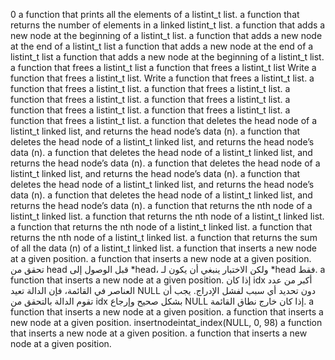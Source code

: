 0
a function that prints all the elements of a listint_t list.
a function that returns the number of elements in a linked listint_t list.
a function that adds a new node at the beginning of a listint_t list.
a function that adds a new node at the end of a listint_t list
a function that adds a new node at the end of a listint_t list
a function that adds a new node at the beginning of a listint_t list.
a function that frees a listint_t list
a function that frees a listint_t list
Write a function that frees a listint_t list.
Write a function that frees a listint_t list.
a function that frees a listint_t list.
a function that frees a listint_t list.
a function that frees a listint_t list.
a function that frees a listint_t list.
a function that frees a listint_t list.
a function that frees a listint_t list.
a function that frees a listint_t list.
a function that deletes the head node of a listint_t linked list, and returns the head node’s data (n).
a function that deletes the head node of a listint_t linked list, and returns the head node’s data (n).
a function that deletes the head node of a listint_t linked list, and returns the head node’s data (n).
a function that deletes the head node of a listint_t linked list, and returns the head node’s data (n).
a function that deletes the head node of a listint_t linked list, and returns the head node’s data (n).
a function that deletes the head node of a listint_t linked list, and returns the head node’s data (n).
a function that returns the nth node of a listint_t linked list.
a function that returns the nth node of a listint_t linked list.
a function that returns the nth node of a listint_t linked list.
a function that returns the nth node of a listint_t linked list.
a function that returns the sum of all the data (n) of a listint_t linked list.
a function that inserts a new node at a given position.
a function that inserts a new node at a given position.
تحقق من head قبل الوصول إلى *head، ولكن الاختبار ينبغي أن يكون لـ *head فقط.
a function that inserts a new node at a given position.
إذا كان idx أكبر من عدد العناصر في القائمة، فإن الدالة تعيد NULL دون تحديد أي سبب لفشل الإدراج. يجب أن تقوم الدالة بالتحقق من idx بشكل صحيح وإرجاع NULL إذا كان خارج نطاق القائمة.
a function that inserts a new node at a given position.
a function that inserts a new node at a given position.
insertnodeintat_index(NULL, 0, 98)
a function that inserts a new node at a given position.
a function that inserts a new node at a given position.
